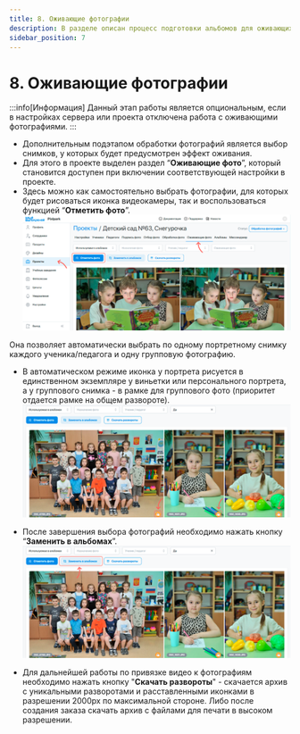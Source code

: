 ```yaml
---
title: 8. Оживающие фотографии
description: В разделе описан процесс подготовки альбомов для оживающих фотографий
sidebar_position: 7
---
```


# 8. Оживающие фотографии
:::info[Информация]
Данный этап работы является опциональным, если в настройках сервера или проекта отключена работа с оживающими фотографиями.
:::
* Дополнительным подэтапом обработки фотографий является выбор снимков, у которых будет предусмотрен эффект оживания.
* Для этого в проекте выделен раздел “__Оживающие фото__”, который становится доступен при включении соответствующей настройки в проекте.
* Здесь можно как самостоятельно выбрать фотографии, для которых будет рисоваться иконка видеокамеры, так и воспользоваться функцией “__Отметить фото__”.
![](../_media/general/live-photos-section.png)

 Она позволяет автоматически выбрать по одному портретному снимку каждого ученика/педагога и одну групповую фотографию.

* В автоматическом режиме иконка у портрета рисуется в единственном экземпляре у виньетки или персонального портрета, а у группового снимка - в рамке для группового фото (приоритет отдается рамке на общем развороте).
![](../_media/general/live-photo-icon.png)
* После завершения выбора фотографий необходимо нажать кнопку “__Заменить в альбомах__”.
![](../_media/general/album-replacement.png)

* Для дальнейшей работы по привязке видео к фотографиям необходимо нажать кнопку "__Скачать развороты__" - скачается архив с уникальными разворотами и расставленными иконками в разрешении 2000px по максимальной стороне. Либо после создания заказа скачать архив с файлами для печати в высоком разрешении.
